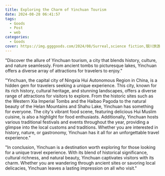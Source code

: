 ```yaml
---
title: Exploring the Charm of Yinchuan Tourism
date: 2024-08-28 06:41:57
tags:
  - Goods
  - Post
  - web
categories:
  - Goods
cover: https://img.ggggoods.com/2024/08/Surreal,science fiction,银川旅游,Yinchuan Tourism,technology,tech,diagrams,renderings,colors_20240830_00001_.png
---
```


"Discover the allure of Yinchuan tourism, a city that blends history, culture, and nature seamlessly. From ancient tombs to picturesque lakes, Yinchuan offers a diverse array of attractions for travelers to enjoy."

"Yinchuan, the capital city of Ningxia Hui Autonomous Region in China, is a hidden gem for travelers seeking a unique experience. This city, known for its rich history, cultural heritage, and stunning landscapes, offers a diverse range of attractions for visitors to explore. From the historic sites such as the Western Xia Imperial Tombs and the Haibao Pagoda to the natural beauty of the Helan Mountains and Shahu Lake, Yinchuan has something for everyone. The city's vibrant food scene, featuring delicious Hui Muslim cuisine, is also a highlight for food enthusiasts. Additionally, Yinchuan hosts various traditional festivals and events throughout the year, providing a glimpse into the local customs and traditions. Whether you are interested in history, nature, or gastronomy, Yinchuan has it all for an unforgettable travel experience."

"In conclusion, Yinchuan is a destination worth exploring for those looking for a unique travel experience. With its blend of historical significance, cultural richness, and natural beauty, Yinchuan captivates visitors with its charm. Whether you are wandering through ancient sites or savoring local delicacies, Yinchuan leaves a lasting impression on all who visit."
